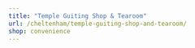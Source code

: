 ```yaml
---
title: "Temple Guiting Shop & Tearoom"
url: /cheltenham/temple-guiting-shop-and-tearoom/
shop: convenience
---
```


